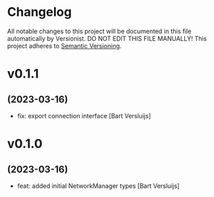 # Changelog

All notable changes to this project will be documented in this file
automatically by Versionist. DO NOT EDIT THIS FILE MANUALLY!
This project adheres to [Semantic Versioning](http://semver.org/).

# v0.1.1
## (2023-03-16)

* fix: export connection interface [Bart Versluijs]

# v0.1.0
## (2023-03-16)

* feat: added initial NetworkManager types [Bart Versluijs]
